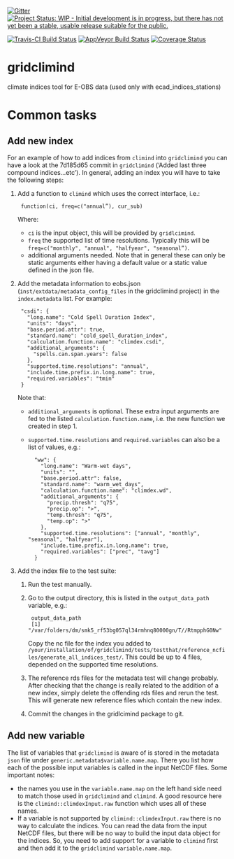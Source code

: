 [![Gitter](https://img.shields.io/gitter/room/nwjs/nw.js.svg)](https://gitter.im/eca-d/climate_indices)
[![Project Status: WIP - Initial development is in progress, but there has not yet been a stable, usable release suitable for the public.](http://www.repostatus.org/badges/latest/wip.svg)](http://www.repostatus.org/#wip) 

[![Travis-CI Build Status](https://travis-ci.org/ECA-D/gridclimind.svg?branch=master)](https://travis-ci.org/ECA-D/gridclimind) [![AppVeyor Build Status](https://ci.appveyor.com/api/projects/status/github/ECA-D/gridclimind?branch=master&svg=true)](https://ci.appveyor.com/project/ECA-D/gridclimind) [![Coverage Status](https://img.shields.io/codecov/c/github/ECA-D/gridclimind/master.svg)](https://codecov.io/github/ECA-D/gridclimind?branch=master)

# gridclimind
climate indices tool for E-OBS data (used only with ecad_indices_stations)

# Common tasks
## Add new index

For an example of how to add indices from `climind` into `gridclimind` you can have a look at the 7d185d65 commit in `gridclimind` (‘Added last three compound indices…etc’). In general, adding an index you will have to take the following steps:

1. Add a function to `climind` which uses the correct interface, i.e.:

        function(ci, freq=c("annual”), cur_sub)

    Where:
    
    - `ci` is the input object, this will be provided by `gridlcimind`.
    - `freq` the supported list of time resolutions. Typically this will be `freq=c("monthly", "annual", "halfyear", "seasonal”)`.
    - additional arguments needed. Note that in general these can only be static arguments either having a default value or a static value defined in the json file.

2. Add the metadata information to eobs.json (`inst/extdata/metadata_config_files` in the gridclimind project) in the `index.metadata` list. For example:

        "csdi": {
          "long.name": "Cold Spell Duration Index",
          "units": "days",
          "base.period.attr": true,
          "standard.name": "cold_spell_duration_index",
          "calculation.function.name": "climdex.csdi",
          "additional_arguments": {
            "spells.can.span.years": false
          },
          "supported.time.resolutions": "annual",
          "include.time.prefix.in.long.name": true,
          "required.variables": "tmin"
        }

    Note that:

    - `additional_arguments` is optional. These extra input arguments are fed to the listed `calculation.function.name`, i.e. the new function we created in step 1.
    - `supported.time.resolutions` and `required.variables` can also be a list of values, e.g.:

            "ww": {
              "long.name": "Warm-wet days",
              "units": "",
              "base.period.attr": false,
              "standard.name": "warm_wet_days",
              "calculation.function.name": "climdex.wd",
              "additional_arguments": {
                "precip.thresh": "q75",
                "precip.op": ">",
                "temp.thresh": "q75",
                "temp.op": ">"
              },
              "supported.time.resolutions": ["annual", "monthly", "seasonal", "halfyear"],
              "include.time.prefix.in.long.name": true,
              "required.variables": ["prec", "tavg"]
            }
    
3. Add the index file to the test suite:

    1. Run the test manually.
    2. Go to the output directory, this is listed in the `output_data_path` variable, e.g.:

            output_data_path
            [1] "/var/folders/dm/smk5_rf53bg057ql34rmhnq80000gn/T//RtmpphG0Nw"

        Copy the nc file for the index you added to `/your/installation/of/gridclimind/tests/testthat/reference_ncfiles/generate_all_indices_test/`. This could be up to 4 files, depended on the supported time resolutions.
    3. The reference rds files for the metadata test will change probably. After checking that the change is really related to the addition of a new index, simply delete the offending rds files and rerun the test. This will generate new reference files which contain the new index.

    3. Commit the changes in the gridlcimind package to git.

## Add new variable
The list of variables that `gridclimind` is aware of is stored in the metadata `json` file under `generic.metadata$variable.name.map`. There you list how each of the possible input variables is called in the input NetCDF files. Some important notes:

- the names you use in the `variable.name.map` on the left hand side need to match those used in `gridclimind` and `climind`. A good resource here is the `climind::climdexInput.raw` function which uses all of these names. 
- If a variable is not supported by `climind::climdexInput.raw` there is no way to calculate the indices. You can read the data from the input NetCDF files, but there will be no way to build the input data object for the indices. So, you need to add support for a variable to `climind` first and then add it to the `gridclimind` `variable.name.map`.
